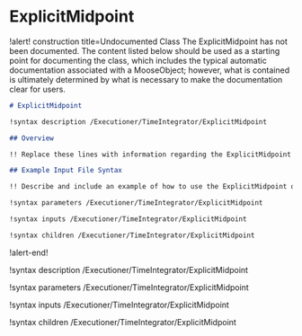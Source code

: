 # ExplicitMidpoint

!alert! construction title=Undocumented Class
The ExplicitMidpoint has not been documented. The content listed below should be used as a starting point for
documenting the class, which includes the typical automatic documentation associated with a
MooseObject; however, what is contained is ultimately determined by what is necessary to make the
documentation clear for users.

```markdown
# ExplicitMidpoint

!syntax description /Executioner/TimeIntegrator/ExplicitMidpoint

## Overview

!! Replace these lines with information regarding the ExplicitMidpoint object.

## Example Input File Syntax

!! Describe and include an example of how to use the ExplicitMidpoint object.

!syntax parameters /Executioner/TimeIntegrator/ExplicitMidpoint

!syntax inputs /Executioner/TimeIntegrator/ExplicitMidpoint

!syntax children /Executioner/TimeIntegrator/ExplicitMidpoint
```
!alert-end!

!syntax description /Executioner/TimeIntegrator/ExplicitMidpoint

!syntax parameters /Executioner/TimeIntegrator/ExplicitMidpoint

!syntax inputs /Executioner/TimeIntegrator/ExplicitMidpoint

!syntax children /Executioner/TimeIntegrator/ExplicitMidpoint
